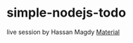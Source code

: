 # simple-nodejs-todo
live session by Hassan Magdy
[Material](https://docs.google.com/document/d/1WEC8tyvLM5v3IcEM5z8XeAavy8L2FJV4Z6sXq-RJzyk/edit)

